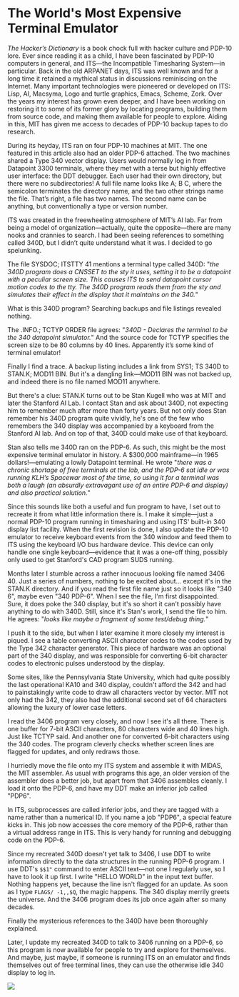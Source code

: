 # The World's Most Expensive Terminal Emulator

*The Hacker’s Dictionary* is a book chock full with hacker culture and
PDP-10 lore. Ever since reading it as a child, I have been fascinated
by PDP-10 computers in general, and ITS—the Incompatible Timesharing
System—in particular. Back in the old ARPANET days, ITS was well known
and for a long time it retained a mythical status in discussions
reminiscing on the Internet. Many important technologies were
pioneered or developed on ITS: Lisp, AI, Macsyma, Logo and turtle
graphics, Emacs, Scheme, Zork. Over the years my interest has grown
even deeper, and I have been working on restoring it to some of its
former glory by locating programs, building them from source code, and
making them available for people to explore. Aiding in this, MIT has
given me access to decades of PDP-10 backup tapes to do research.

During its heyday, ITS ran on four PDP-10 machines at MIT. The one
featured in this article also had an older PDP-6 attached. The two
machines shared a Type 340 vector display. Users would normally log in
from Datapoint 3300 terminals, where they met with a terse but highly
effective user interface: the DDT debugger. Each user had their own
directory, but there were no subdirectories! A full file name looks
like A; B C, where the semicolon terminates the directory name, and
the two other strings name the file. That’s right, a file has two
names. The second name can be anything, but conventionally a type or
version number.

ITS was created in the freewheeling atmosphere of MIT’s AI lab. Far
from being a model of organization—actually, quite the opposite—there
are many nooks and crannies to search. I had been seeing references to
something called 340D, but I didn’t quite understand what it was. I
decided to go spelunking.

The file SYSDOC; ITSTTY 41 mentions a terminal type called 340D: "*the
340D program does a CNSSET to the sty it uses, setting it to be a
datapoint with a peculiar screen size. This causes ITS to send
datapoint cursor motion codes to the tty. The 340D program reads them
from the sty and simulates their effect in the display that it
maintains on the 340.*"

What is this 340D program? Searching backups and file listings
revealed nothing.

The .INFO.; TCTYP ORDER file agrees: "*340D - Declares the terminal to
be the 340 datapoint simulator.*" And the source code for TCTYP
specifies the screen size to be 80 columns by 40 lines. Apparently
it’s some kind of terminal emulator!

Finally I find a trace. A backup listing includes a link from SYS1; TS
340D to STAN.K; MOD11 BIN. But it's a dangling link—MOD11 BIN was not
backed up, and indeed there is no file named MOD11 anywhere.

But there's a clue: STAN.K turns out to be Stan Kugell who was at MIT
and later the Stanford AI Lab. I contact Stan and ask about 340D, not
expecting him to remember much after more than forty years. But not
only does Stan remember his 340D program quite vividly, he's one of
the few who remembers the 340 display was accompanied by a keyboard
from the Stanford AI lab. And on top of that, 340D could make use of
that keyboard.

Stan also tells me 340D ran on the PDP-6. As such, this might be the
most expensive terminal emulator in history. A $300,000 mainframe—in
1965 dollars!—emulating a lowly Datapoint terminal. He wrote "*there
was a chronic shortage of free terminals at the lab, and the PDP-6 sat
idle or was running KLH’s Spacewar most of the time, so using it for a
terminal was both a laugh (an absurdly extravagant use of an entire
PDP-6 and display) and also practical solution.*"

Since this sounds like both a useful and fun program to have, I set
out to recreate it from what little information there is. I make it
simple—just a normal PDP-10 program running in timesharing and using
ITS' built-in 340 display list facility. When the first revision is
done, I also update the PDP-10 emulator to receive keyboard events
from the 340 window and feed them to ITS using the keyboard I/O bus
hardware device. This device can only handle one single
keyboard—evidence that it was a one-off thing, possibly only used to
get Stanford's CAD program SUDS running.

Months later I stumble across a rather innocuous looking file named
3406 40. Just a series of numbers, nothing to be excited about...
except it's in the STAN.K directory. And if you read the first file
name just so it looks like "340 6", maybe even "340 PDP-6". When I see
the file, I'm first disappointed. Sure, it does poke the 340 display,
but it's so short it can't possibly have anything to do with 340D.
Still, since it's Stan's work, I send the file to him. He agrees:
"*looks like maybe a fragment of some test/debug thing.*"

I push it to the side, but when I later examine it more closely my
interest is piqued. I see a table converting ASCII character codes to
the codes used by the Type 342 character generator. This piece of
hardware was an optional part of the 340 display, and was responsible
for converting 6-bit character codes to electronic pulses understood
by the display.

Some sites, like the Pennsylvania State University, which had quite
possibly the last operational KA10 and 340 display, couldn't afford
the 342 and had to painstakingly write code to draw all characters
vector by vector. MIT not only had the 342, they also had the
additional second set of 64 characters allowing the luxury of lower
case letters.

I read the 3406 program very closely, and now I see it's all there.
There is one buffer for 7-bit ASCII characters, 80 characters wide and
40 lines high. Just like TCTYP said. And another one for converted
6-bit characters using the 340 codes. The program cleverly checks
whether screen lines are flagged for updates, and only redraws those.

I hurriedly move the file onto my ITS system and assemble it with
MIDAS, the MIT assembler. As usual with programs this age, an older
version of the assembler does a better job, but apart from that 3406
assembles cleanly. I load it onto the PDP-6, and have my DDT make an
inferior job called "PDP6".

In ITS, subprocesses are called inferior jobs, and they are tagged
with a name rather than a numerical ID. If you name a job "PDP6", a
special feature kicks in. This job now accesses the core memory of the
PDP-6, rather than a virtual address range in ITS. This is very handy
for running and debugging code on the PDP-6.

Since my recreated 340D doesn't yet talk to 3406, I use DDT to write
information directly to the data structures in the running PDP-6
program. I use DDT's `$$1"` command to enter ASCII text—not one I
regularly use, so I have to look it up first. I write "HELLO WORLD" in
the input text buffer. Nothing happens yet, because the line isn't
flagged for an update. As soon as I type `FLAGS/ -1,,$Q`, the magic
happens. The 340 display merrily greets the universe. And the 3406
program does its job once again after so many decades.

Finally the mysterious references to the 340D have been thoroughly
explained.

Later, I update my recreated 340D to talk to 3406 running on a PDP-6,
so this program is now available for people to try and explore for
themselves. And maybe, just maybe, if someone is running ITS on an
emulator and finds themselves out of free terminal lines, they can use
the otherwise idle 340 display to log in.

![](https://user-images.githubusercontent.com/775050/57076117-1bbc0f00-6ce9-11e9-8c98-c8c568e380fb.png)
